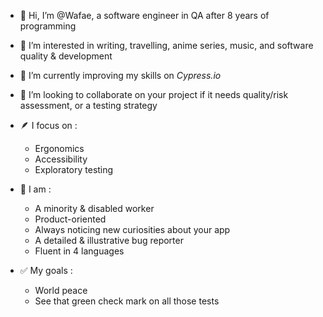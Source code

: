 - 👋 Hi, I’m @Wafae, a software engineer in QA after 8 years of programming
- 👀 I’m interested in writing, travelling, anime series, music, and software quality & development
- 🌱 I’m currently improving my skills on *Cypress.io*
- 💞️ I’m looking to collaborate on your project if it needs quality/risk assessment, or a testing strategy
- 🪶 I focus on :
	-	Ergonomics
	-	Accessibility
	-	Exploratory testing
	
 - 🦀 I am :
 	- A minority & disabled worker
	- Product-oriented
	- Always noticing new curiosities about your app
	- A detailed & illustrative bug reporter
	- Fluent in 4 languages

- ✅ My goals :
	- World peace
	- See that green check mark on all those tests

<!---
Wafae/Wafae is a ✨ special ✨ repository because its `README.md` (this file) appears on your GitHub profile.
You can click the Preview link to take a look at your changes.
--->

